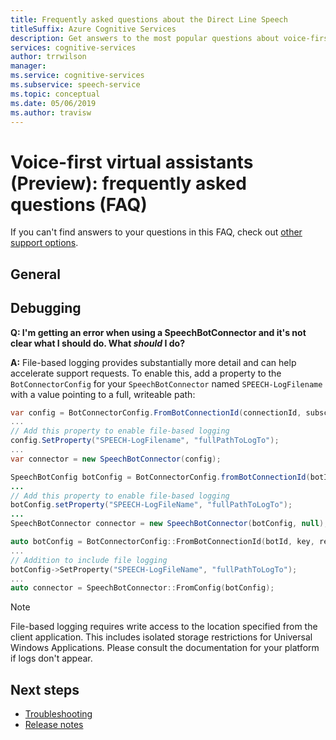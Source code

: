 ```yaml
---
title: Frequently asked questions about the Direct Line Speech
titleSuffix: Azure Cognitive Services
description: Get answers to the most popular questions about voice-first virtual assistants using the Direct Line Speech channel.
services: cognitive-services
author: trrwilson
manager: 
ms.service: cognitive-services
ms.subservice: speech-service
ms.topic: conceptual
ms.date: 05/06/2019
ms.author: travisw
---
```


# Voice-first virtual assistants (Preview): frequently asked questions (FAQ)

If you can't find answers to your questions in this FAQ, check out [other support options](support.md).

## General

## Debugging

**Q: I'm getting an error when using a SpeechBotConnector and it's not clear what I should do. What *should* I do?**

**A:** File-based logging provides substantially more detail and can help accelerate support requests. To enable this, add a property to the `BotConnectorConfig` for your `SpeechBotConnector` named `SPEECH-LogFilename` with a value pointing to a full, writeable path:

```csharp
var config = BotConnectorConfig.FromBotConnectionId(connectionId, subscriptionKey, region);
...
// Add this property to enable file-based logging
config.SetProperty("SPEECH-LogFilename", "fullPathToLogTo");
...
var connector = new SpeechBotConnector(config);
```

```java
SpeechBotConfig botConfig = BotConnectorConfig.fromBotConnectionId(botId, key, region);
...
// Add this property to enable file-based logging 
botConfig.setProperty("SPEECH-LogFileName", "fullPathToLogTo");
... 
SpeechBotConnector connector = new SpeechBotConnector(botConfig, null);
```

```cpp
auto botConfig = BotConnectorConfig::FromBotConnectionId(botId, key, region);
...
// Addition to include file logging
botConfig->SetProperty("SPEECH-LogFileName", "fullPathToLogTo");
... 
auto connector = SpeechBotConnector::FromConfig(botConfig);
```

> [!NOTE]
> File-based logging requires write access to the location specified from the client application. This includes isolated storage restrictions for Universal Windows Applications. Please consult the documentation for your platform if logs don't appear.

## Next steps

* [Troubleshooting](troubleshooting.md)
* [Release notes](releasenotes.md)
